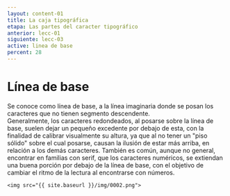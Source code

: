 ```yaml
---
layout: content-01
title: La caja tipográfica
etapa: Las partes del caracter tipográfico
anterior: lecc-01
siguiente: lecc-03
active: linea de base
percent: 28
---
```



Línea de base
============

<div class="col-md-5 extracto">
	Se conoce como línea de base, a la línea imaginaria donde se posan los caracteres que no tienen segmento descendente.
</div>

<div class="col-md-7">
	Generalmente, los caracteres redondeados, al posarse sobre la línea de base, suelen dejar un pequeño excedente por debajo de esta, con la finalidad de calibrar visualmente su altura, ya que al no tener un "piso sólido" sobre el cual posarse, causan la ilusión de estar más arriba, en relación a los demás caracteres.
	También es común, aunque no general, encontrar en familias con serif, que los caracteres numéricos, se extiendan una buena porción por debajo de la línea de base, con el objetivo de cambiar el ritmo de la lectura al encontrarse con números.

	<img src="{{ site.baseurl }}/img/0002.png">
</div>